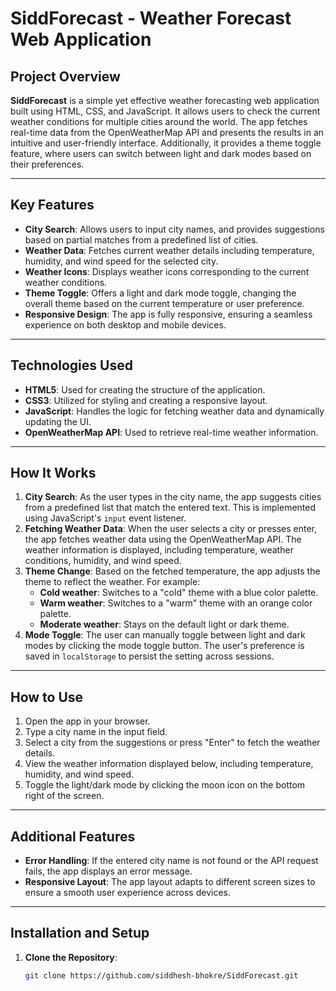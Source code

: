 # SiddForecast - Weather Forecast Web Application

## Project Overview

**SiddForecast** is a simple yet effective weather forecasting web application built using HTML, CSS, and JavaScript. It allows users to check the current weather conditions for multiple cities around the world. The app fetches real-time data from the OpenWeatherMap API and presents the results in an intuitive and user-friendly interface. Additionally, it provides a theme toggle feature, where users can switch between light and dark modes based on their preferences.

---

## Key Features

- **City Search**: Allows users to input city names, and provides suggestions based on partial matches from a predefined list of cities.
- **Weather Data**: Fetches current weather details including temperature, humidity, and wind speed for the selected city.
- **Weather Icons**: Displays weather icons corresponding to the current weather conditions.
- **Theme Toggle**: Offers a light and dark mode toggle, changing the overall theme based on the current temperature or user preference.
- **Responsive Design**: The app is fully responsive, ensuring a seamless experience on both desktop and mobile devices.

---

## Technologies Used

- **HTML5**: Used for creating the structure of the application.
- **CSS3**: Utilized for styling and creating a responsive layout.
- **JavaScript**: Handles the logic for fetching weather data and dynamically updating the UI.
- **OpenWeatherMap API**: Used to retrieve real-time weather information.

---

## How It Works

1. **City Search**: As the user types in the city name, the app suggests cities from a predefined list that match the entered text. This is implemented using JavaScript's `input` event listener.
2. **Fetching Weather Data**: When the user selects a city or presses enter, the app fetches weather data using the OpenWeatherMap API. The weather information is displayed, including temperature, weather conditions, humidity, and wind speed.
3. **Theme Change**: Based on the fetched temperature, the app adjusts the theme to reflect the weather. For example:
   - **Cold weather**: Switches to a "cold" theme with a blue color palette.
   - **Warm weather**: Switches to a "warm" theme with an orange color palette.
   - **Moderate weather**: Stays on the default light or dark theme.
4. **Mode Toggle**: The user can manually toggle between light and dark modes by clicking the mode toggle button. The user's preference is saved in `localStorage` to persist the setting across sessions.

---

## How to Use

1. Open the app in your browser.
2. Type a city name in the input field.
3. Select a city from the suggestions or press "Enter" to fetch the weather details.
4. View the weather information displayed below, including temperature, humidity, and wind speed.
5. Toggle the light/dark mode by clicking the moon icon on the bottom right of the screen.


---

## Additional Features

- **Error Handling**: If the entered city name is not found or the API request fails, the app displays an error message.
- **Responsive Layout**: The app layout adapts to different screen sizes to ensure a smooth user experience across devices.

---

## Installation and Setup

1. **Clone the Repository**:
   ```bash
   git clone https://github.com/siddhesh-bhokre/SiddForecast.git
